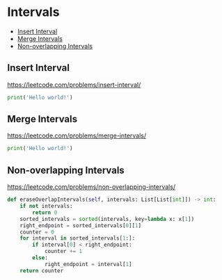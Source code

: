 # Intervals

+ [Insert Interval](#insert-interval)
+ [Merge Intervals](#merge-intervals)
+ [Non-overlapping Intervals](#non-overlapping-intervals)

## Insert Interval

https://leetcode.com/problems/insert-interval/

```python
print('Hello world!')
```

## Merge Intervals

https://leetcode.com/problems/merge-intervals/

```python
print('Hello world!')
```

## Non-overlapping Intervals

https://leetcode.com/problems/non-overlapping-intervals/

```python
def eraseOverlapIntervals(self, intervals: List[List[int]]) -> int:
    if not intervals:
        return 0
    sorted_intervals = sorted(intervals, key=lambda x: x[1])
    right_endpoint = sorted_intervals[0][1]
    counter = 0
    for interval in sorted_intervals[1:]:
        if interval[0] < right_endpoint:
            counter += 1
        else:
            right_endpoint = interval[1]
    return counter
```
